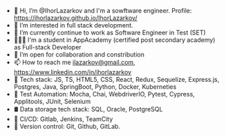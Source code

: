 - 👋 Hi, I’m @IhorLazarkov and I'm a sowftware engineer. Profile: https://ihorlazarkov.github.io/IhorLazarkov/
- 👀 I’m interested in full stack development.
- 🌱 I’m currently continue to work as Software Engineer in Test (SET)
- 🧑🏼‍💻 I'm a student in AppAcademy (certified post secondary academy) as Full-stack Developer
- 💞️ I’m open for collaboration and constribution
- 📫 How to reach me ilazarkov@gmail.com, https://www.linkedin.com/in/ihorlazarkov
- 👻 Tech stack: JS, TS, HTML5, CSS, React, Redux, Sequelize, Express.js, Postgres, Java, SpringBoot, Python, Docker, Kuberneties
- 🤖 Test Automation: Mocha, Chai, WebdriverIO, Pytest, Cypress, Applitools, JUnit, Selenium
- 🛢️ Data storage tech stack: SQL, Oracle, PostgreSQL
- 🚀 CI/CD: Gitlab, Jenkins, TeamCity
- 🧨 Version control: Git, Github, GitLab.

<!---
IhorLazarkov/IhorLazarkov is a ✨ special ✨ repository because its `README.md` (this file) appears on your GitHub profile.
You can click the Preview link to take a look at your changes.
--->
